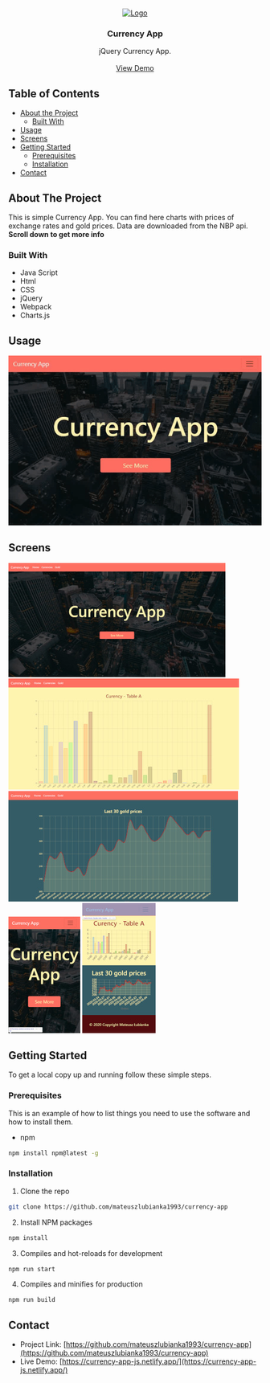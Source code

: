 <!-- PROJECT LOGO -->
<br />
<p align="center">
  <a href="https://github.com/mateuszlubianka1993/currency-app">
    <img src="/src/assets/logo.png" alt="Logo" width="80" height="80">
  </a>

  <h3 align="center">Currency App</h3>

  <p align="center">
    jQuery Currency App.
    <br />
    <br />
    <a href="https://currency-app-js.netlify.app/">View Demo</a>
  </p>
</p>



<!-- TABLE OF CONTENTS -->
## Table of Contents

* [About the Project](#about-the-project)
  * [Built With](#built-with)
* [Usage](#usage)
* [Screens](#screens)
* [Getting Started](#getting-started)
  * [Prerequisites](#prerequisites)
  * [Installation](#installation)
* [Contact](#contact)


<!-- ABOUT THE PROJECT -->
## About The Project

This is simple Currency App. You can find here charts with prices of exchange rates and gold prices. Data are downloaded from the NBP api.
**Scroll down to get more info**

### Built With

* Java Script
* Html
* CSS
* jQuery
* Webpack
* Charts.js

## Usage
![Demo](img/usage.gif)

## Screens
![Demo](img/main-full.jpg)
![Demo](img/tableA-full.jpg)
![Demo](img/gold-full.jpg)
![Demo](img/main-mobile.jpg)
![Demo](img/table-mobile.jpg)

<!-- GETTING STARTED -->
## Getting Started

To get a local copy up and running follow these simple steps.

### Prerequisites

This is an example of how to list things you need to use the software and how to install them.
* npm
```sh
npm install npm@latest -g
```

### Installation
 
1. Clone the repo
```sh
git clone https://github.com/mateuszlubianka1993/currency-app
```
2. Install NPM packages
```sh
npm install
```
3. Compiles and hot-reloads for development
```sh
npm run start
```
4. Compiles and minifies for production
```sh
npm run build
```


<!-- CONTACT -->
## Contact

* Project Link: [https://github.com/mateuszlubianka1993/currency-app](https://github.com/mateuszlubianka1993/currency-app)
* Live Demo: [https://currency-app-js.netlify.app/](https://currency-app-js.netlify.app/)
